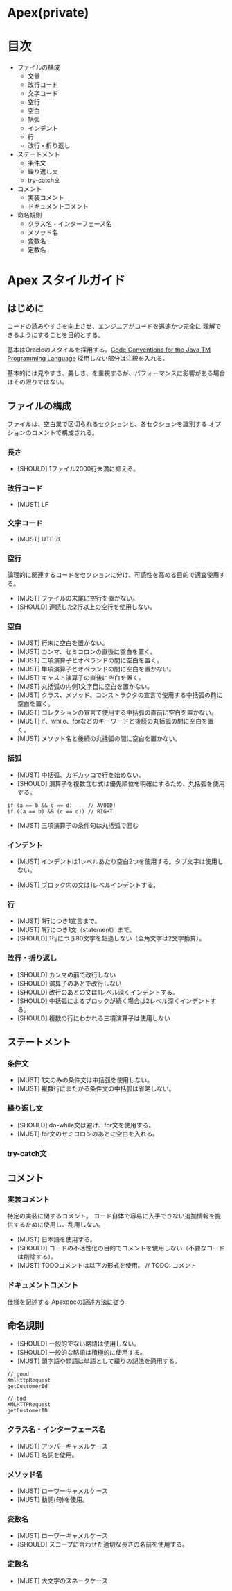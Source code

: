 # Apex(private)
# 目次

- ファイルの構成
  - 文量
  - 改行コード
  - 文字コード
  - 空行
  - 空白
  - 括弧
  - インデント
  - 行
  - 改行・折り返し
- ステートメント
  - 条件文
  - 繰り返し文
  - try-catch文
- コメント
  - 実装コメント
  - ドキュメントコメント
- 命名規則
  - クラス名・インターフェース名
  - メソッド名
  - 変数名
  - 定数名

# Apex スタイルガイド

## はじめに
コードの読みやすさを向上させ、エンジニアがコードを迅速かつ完全に
理解できるようにすることを目的とする。

基本はOracleのスタイルを採用する。[Code Conventions for the Java TM Programming Language](http://www.oracle.com/technetwork/java/javase/documentation/codeconvtoc-136057.html)
採用しない部分は注釈を入れる。

基本的には見やすさ、美しさ、を重視するが、パフォーマンスに影響がある場合はその限りではない。

## ファイルの構成
ファイルは、空白業で区切られるセクションと、各セクションを識別する
オプションのコメントで構成される。
### 長さ
- [SHOULD] 1ファイル2000行未満に抑える。
### 改行コード
- [MUST] LF
### 文字コード
- [MUST] UTF-8
### 空行
論理的に関連するコードをセクションに分け、可読性を高める目的で適宜使用する。
- [MUST] ファイルの末尾に空行を置かない。
- [SHOULD] 連続した2行以上の空行を使用しない。
<!-- Oracleの Code Conventions には2行以上の空行を使用するパターンが記述されている -->
### 空白
- [MUST] 行末に空白を置かない。
- [MUST] カンマ、セミコロンの直後に空白を置く。
- [MUST] 二項演算子とオペランドの間に空白を置く。
- [MUST] 単項演算子とオペランドの間に空白を置かない。
- [MUST] キャスト演算子の直後に空白を置く。
- [MUST] 丸括弧の内側1文字目に空白を置かない。
- [MUST] クラス、メソッド、コンストラクタの宣言で使用する中括弧の前に空白を置く。
- [MUST] コレクションの宣言で使用する中括弧の直前に空白を置かない。
- [MUST] if、while、forなどのキーワードと後続の丸括弧の間に空白を置く。
- [MUST] メソッド名と後続の丸括弧の間に空白を置かない。
### 括弧
- [MUST] 中括弧、カギカッコで行を始めない。
- [SHOULD] 演算子を複数含む式は優先順位を明確にするため、丸括弧を使用する。
```
if (a == b && c == d)     // AVOID!
if ((a == b) && (c == d)) // RIGHT
```
- [MUST] 三項演算子の条件句は丸括弧で囲む
### インデント
- [MUST] インデントは1レベルあたり空白2つを使用する。タブ文字は使用しない。
<!-- Oracleの Code Conventions には空白4つと指定されている -->
- [MUST] ブロック内の文は1レベルインデントする。
### 行
- [MUST] 1行につき1宣言まで。
- [MUST] 1行につき1文（statement）まで。
- [SHOULD] 1行につき80文字を超過しない（全角文字は2文字換算）。
### 改行・折り返し
- [SHOULD] カンマの前で改行しない
- [SHOULD] 演算子のあとで改行しない
- [SHOULD] 改行のあとの文は1レベル深くインデントする。
- [SHOULD] 中括弧によるブロックが続く場合は2レベル深くインデントする。
- [SHOULD] 複数の行にわかれる三項演算子は使用しない

## ステートメント
### 条件文
- [MUST] 1文のみの条件文は中括弧を使用しない。
- [MUST] 複数行にまたがる条件文の中括弧は省略しない。
### 繰り返し文
- [SHOULD] do-while文は避け、for文を使用する。
- [MUST] for文のセミコロンのあとに空白を入れる。
### try-catch文

## コメント
### 実装コメント
特定の実装に関するコメント。
コード自体で容易に入手できない追加情報を提供するために使用し、乱用しない。
- [MUST] 日本語を使用する。
- [SHOULD] コードの不活性化の目的でコメントを使用しない（不要なコードは削除する）。
- [MUST] TODOコメントは以下の形式を使用。
    // TODO: コメント
### ドキュメントコメント
仕様を記述する
Apexdocの記述方法に従う

## 命名規則
- [SHOULD] 一般的でない略語は使用しない。
- [SHOULD] 一般的な略語は積極的に使用する。
- [MUST] 頭字語や類語は単語として綴りの記法を適用する。
```
// good
XmlHttpRequest
getCustomerId

// bad
XMLHTTPRequest
getCustomerID
```
### クラス名・インターフェース名
- [MUST] アッパーキャメルケース
- [MUST] 名詞を使用。
### メソッド名
- [MUST] ローワーキャメルケース
- [MUST] 動詞(句)を使用。
### 変数名
- [MUST] ローワーキャメルケース
- [SHOULD] スコープに合わせた適切な長さの名前を使用する。
### 定数名
- [MUST] 大文字のスネークケース

<!--
## プラクティス
### アクセス
- アクセス修飾子を適切に使用する
### クラスメソッド・クラス変数
- [SHOULD] インスタンスからクラスメソッド、クラス変数にアクセスしない。
### 定数
- 数値定数は-1、0、1を除いて直接コーディングしない。
### 変数代入
- [MUST] 1つのステートメントで複数の変数に同じ値を代入しない。
```
fooBar.fChar = barFoo.lchar = 'c'; // AVOID!
```
-->
